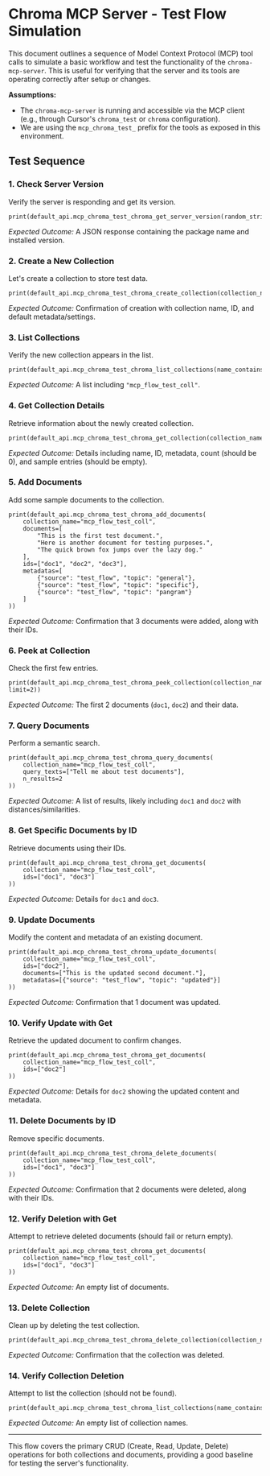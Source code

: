 # Chroma MCP Server - Test Flow Simulation

This document outlines a sequence of Model Context Protocol (MCP) tool calls to simulate a basic workflow and test the functionality of the `chroma-mcp-server`. This is useful for verifying that the server and its tools are operating correctly after setup or changes.

**Assumptions:**

* The `chroma-mcp-server` is running and accessible via the MCP client (e.g., through Cursor's `chroma_test` or `chroma` configuration).
* We are using the `mcp_chroma_test_` prefix for the tools as exposed in this environment.

## Test Sequence

### 1. Check Server Version

Verify the server is responding and get its version.

```tool_code
print(default_api.mcp_chroma_test_chroma_get_server_version(random_string="check"))
```

*Expected Outcome:* A JSON response containing the package name and installed version.

### 2. Create a New Collection

Let's create a collection to store test data.

```tool_code
print(default_api.mcp_chroma_test_chroma_create_collection(collection_name="mcp_flow_test_coll"))
```

*Expected Outcome:* Confirmation of creation with collection name, ID, and default metadata/settings.

### 3. List Collections

Verify the new collection appears in the list.

```tool_code
print(default_api.mcp_chroma_test_chroma_list_collections(name_contains="mcp_flow"))
```

*Expected Outcome:* A list including `"mcp_flow_test_coll"`.

### 4. Get Collection Details

Retrieve information about the newly created collection.

```tool_code
print(default_api.mcp_chroma_test_chroma_get_collection(collection_name="mcp_flow_test_coll"))
```

*Expected Outcome:* Details including name, ID, metadata, count (should be 0), and sample entries (should be empty).

### 5. Add Documents

Add some sample documents to the collection.

```tool_code
print(default_api.mcp_chroma_test_chroma_add_documents(
    collection_name="mcp_flow_test_coll",
    documents=[
        "This is the first test document.",
        "Here is another document for testing purposes.",
        "The quick brown fox jumps over the lazy dog."
    ],
    ids=["doc1", "doc2", "doc3"],
    metadatas=[
        {"source": "test_flow", "topic": "general"},
        {"source": "test_flow", "topic": "specific"},
        {"source": "test_flow", "topic": "pangram"}
    ]
))
```

*Expected Outcome:* Confirmation that 3 documents were added, along with their IDs.

### 6. Peek at Collection

Check the first few entries.

```tool_code
print(default_api.mcp_chroma_test_chroma_peek_collection(collection_name="mcp_flow_test_coll", limit=2))
```

*Expected Outcome:* The first 2 documents (`doc1`, `doc2`) and their data.

### 7. Query Documents

Perform a semantic search.

```tool_code
print(default_api.mcp_chroma_test_chroma_query_documents(
    collection_name="mcp_flow_test_coll",
    query_texts=["Tell me about test documents"],
    n_results=2
))
```

*Expected Outcome:* A list of results, likely including `doc1` and `doc2` with distances/similarities.

### 8. Get Specific Documents by ID

Retrieve documents using their IDs.

```tool_code
print(default_api.mcp_chroma_test_chroma_get_documents(
    collection_name="mcp_flow_test_coll",
    ids=["doc1", "doc3"]
))
```

*Expected Outcome:* Details for `doc1` and `doc3`.

### 9. Update Documents

Modify the content and metadata of an existing document.

```tool_code
print(default_api.mcp_chroma_test_chroma_update_documents(
    collection_name="mcp_flow_test_coll",
    ids=["doc2"],
    documents=["This is the updated second document."],
    metadatas=[{"source": "test_flow", "topic": "updated"}]
))
```

*Expected Outcome:* Confirmation that 1 document was updated.

### 10. Verify Update with Get

Retrieve the updated document to confirm changes.

```tool_code
print(default_api.mcp_chroma_test_chroma_get_documents(
    collection_name="mcp_flow_test_coll",
    ids=["doc2"]
))
```

*Expected Outcome:* Details for `doc2` showing the updated content and metadata.

### 11. Delete Documents by ID

Remove specific documents.

```tool_code
print(default_api.mcp_chroma_test_chroma_delete_documents(
    collection_name="mcp_flow_test_coll",
    ids=["doc1", "doc3"]
))
```

*Expected Outcome:* Confirmation that 2 documents were deleted, along with their IDs.

### 12. Verify Deletion with Get

Attempt to retrieve deleted documents (should fail or return empty).

```tool_code
print(default_api.mcp_chroma_test_chroma_get_documents(
    collection_name="mcp_flow_test_coll",
    ids=["doc1", "doc3"]
))
```

*Expected Outcome:* An empty list of documents.

### 13. Delete Collection

Clean up by deleting the test collection.

```tool_code
print(default_api.mcp_chroma_test_chroma_delete_collection(collection_name="mcp_flow_test_coll"))
```

*Expected Outcome:* Confirmation that the collection was deleted.

### 14. Verify Collection Deletion

Attempt to list the collection (should not be found).

```tool_code
print(default_api.mcp_chroma_test_chroma_list_collections(name_contains="mcp_flow_test_coll"))
```

*Expected Outcome:* An empty list of collection names.

---

This flow covers the primary CRUD (Create, Read, Update, Delete) operations for both collections and documents, providing a good baseline for testing the server's functionality.
